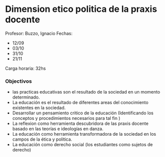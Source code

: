 # Dimension etico politica de la praxis docente

Profesor: Buzzo, Ignacio
Fechas:     
*   12/09 
*   03/10 
*   31/10 
*   21/11 

Carga horaria: 32hs

### Objectivos

* las practicas educativas son el resultado de la sociedad en un momento determinado.
* La educación es el resultado de diferentes areas del conocimiento existentes en la sociedad.
* Desarrollar un pensamiento critico de la educación (Identificando los conceptos y procedimientos necesarios para tal fin )
* La reflexion como herramienta descubridora de las praxis docente basado en las teorías e ideologías en danza. 
* La educación como herramienta transformadora de la sociedad en los campos de la ética y politica.
* La educación como derecho social (los estudiantes como sujetos de derecho)




